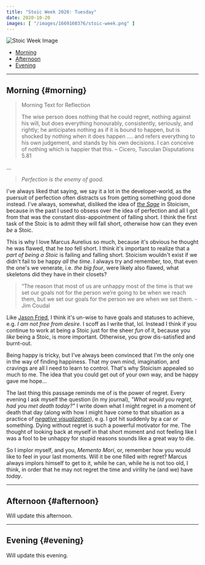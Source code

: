 ```yaml
---
title: "Stoic Week 2020: Tuesday"
date: 2020-10-20
images: [ "/images/1669160376/stoic-week.png" ]
---
```


![Stoic Week Image](/images/1669160376/stoic-week.png)

- [Morning](#morning)
- [Afternoon](#afternoon)
- [Evening](#evening)

---

## Morning {#morning}

> Morning Text for Reflection
>
> The wise person does nothing that he could regret, nothing against his will, but does everything honourably, consistently, seriously, and rightly; he anticipates nothing as if it is bound to happen, but is shocked by nothing when it does happen …. and refers everything to his own judgement, and stands by his own decisions. I can conceive of nothing which is happier that this. – Cicero, Tusculan Disputations 5.81

...

> _Perfection is the enemy of good._

I've always liked that saying, we say it a lot in the developer-world, as the puersuit of perfection often distracts us from getting something good done instead. I've always, somewhat, disliked the idea of _[the Sage](https://en.wikipedia.org/wiki/Sage_(philosophy))_ in Stoicism, because in the past I used to obsess over the idea of perfection and all I got from that was the constant diss-appointment of falling short. I think the first task of the Stoic is to admit they will fall short, otherwise how can they even _be_ a Stoic.

This is why I love Marcus Aurelius so much, because it's obvious he thought he was flawed, that he _too_ fell short. I think it's important to realize that a _part of being a Stoic_ is failing and falling short. Stoicism wouldn't exist if we didn't fail to be happy _all the time_. I always try and remember, too, that even the one's we venerate, i.e. _the big four_, were likely also flawed, what skeletons did they have in their closets?

> “The reason that most of us are unhappy most of the time is that we set our goals not for the person we’re going to be when we reach them, but we set our goals for the person we are when we set them. - Jim Coudal

Like [Jason Fried](https://m.signalvnoise.com/ive-never-had-a-goal/), I think it's un-wise to have goals and statuses to achieve, e.g. _I am not free from desire_. I scoff as I write that, lol. Instead I think if you continue to work at being a Stoic just for the sheer _fun_ of it, because you _like_ being a Stoic, is more important. Otherwise, you grow dis-satisfied and burnt-out.

Being happy is tricky, but I've always been convinced that I'm the only one in the way of finding happiness. That my own mind, imagination, and cravings are all I need to learn to control. That's why Stoicism appealed so much to me. The idea that you could get out of your own way, and be happy gave me hope...

The last thing this passage reminds me of is the power of regret. Every evening I ask myself the question (in my journal), _"What would you regret, had you met death today?"_ I write down what I might regret in a moment of death that day (along with how I might have come to that situation as a practice of _[negative visualization](https://en.wikipedia.org/wiki/Negative_visualization)_), e.g. I got hit suddenly by a car or something. Dying without regret is such a powerful motivator for me. The thought of looking back at myself in that short moment and not feeling like I was a fool to be unhappy for stupid reasons sounds like a great way to die.

So I implor myself, and you, _Memento Mori_, or, remember how you would like to feel in your last moments. Will it be one filled with regret? Marcus always implors himself to get to it, while he can, while he is not too old, I think, in order that he may not regret the time and virility he (and we) have _today_.

---

## Afternoon {#afternoon}

Will update this afternoon.

---

## Evening {#evening}

Will update this evening.
